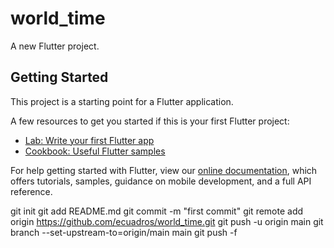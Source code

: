 # world_time

A new Flutter project.

## Getting Started

This project is a starting point for a Flutter application.

A few resources to get you started if this is your first Flutter project:

- [Lab: Write your first Flutter app](https://flutter.dev/docs/get-started/codelab)
- [Cookbook: Useful Flutter samples](https://flutter.dev/docs/cookbook)

For help getting started with Flutter, view our
[online documentation](https://flutter.dev/docs), which offers tutorials,
samples, guidance on mobile development, and a full API reference.

git init
git add README.md
git commit -m "first commit"
git remote add origin https://github.com/ecuadros/world_time.git
git push -u origin main
git branch --set-upstream-to=origin/main main
git push -f